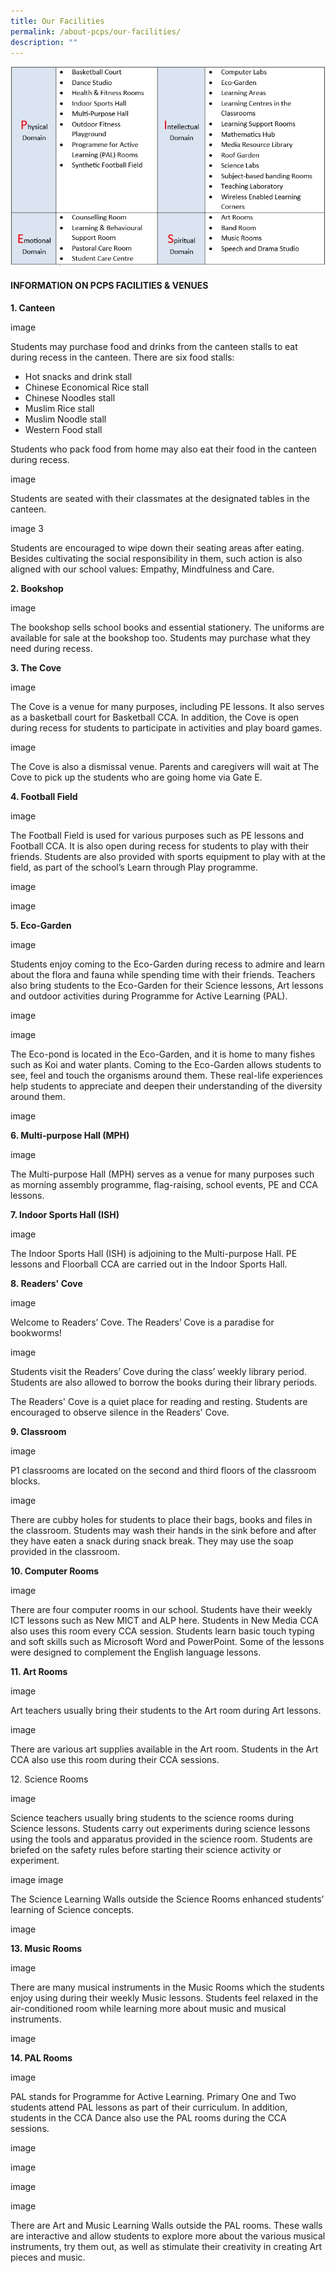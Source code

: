 ```yaml
---
title: Our Facilities
permalink: /about-pcps/our-facilities/
description: ""
---
```

![](/images/Facilities.jpeg)

#### INFORMATION ON PCPS FACILITIES & VENUES

**1\. Canteen**

image

Students may purchase food and drinks from the canteen stalls to eat  during recess in the canteen. There are six food stalls:
*  Hot snacks and drink stall
*  Chinese Economical Rice stall
*  Chinese Noodles stall
*  Muslim Rice stall
*  Muslim Noodle stall
*  Western Food stall

Students who pack food from home may also eat their food in the canteen during recess.

image

Students are seated with their classmates at the designated tables in the canteen.

image 3

Students are encouraged to wipe down their seating areas after eating. Besides cultivating the social responsibility in them, such action is also aligned with our school values: Empathy, Mindfulness and Care.

**2\. Bookshop**

image

The bookshop sells school books and essential stationery. The uniforms are available for sale at the bookshop too. Students may purchase what they need during recess. 

**3\. The Cove**

image

The Cove is a venue for many purposes, including PE lessons. It also serves as a basketball court for Basketball CCA. In addition, the Cove is open during recess for students to participate in activities and play board games.

image

The Cove is also a dismissal venue. Parents and caregivers will wait at The Cove to pick up the students who are going home via Gate E.  

**4\. Football Field**

image

The Football Field is used for various purposes such as PE lessons and Football CCA. It is also open during recess for students to play with their friends. Students are also provided with sports equipment to play with at the field, as part of the school’s Learn through Play programme.

image

image

**5\. Eco-Garden**

image

Students enjoy coming to the Eco-Garden during recess to admire and learn about the flora and fauna while spending time with their friends. Teachers also bring students to the Eco-Garden for their Science lessons, Art lessons and outdoor activities during Programme for Active Learning (PAL).

image

image

The Eco-pond is located in the Eco-Garden, and it is home to many fishes such as Koi and water plants. Coming to the Eco-Garden allows students to see, feel and touch the organisms around them. These real-life experiences help students to appreciate and deepen their understanding of the diversity around them.

image

**6\. Multi-purpose Hall (MPH)**

image

The Multi-purpose Hall (MPH) serves as a venue for many purposes such as morning assembly programme, flag-raising, school events, PE and CCA lessons.  

  

**7\. Indoor Sports Hall (ISH)**

image

The Indoor Sports Hall (ISH) is adjoining to the Multi-purpose Hall. PE lessons and Floorball CCA are carried out in the Indoor Sports Hall. 

  

**8\. Readers' Cove**

image

Welcome to Readers’ Cove. The Readers’ Cove is a paradise for bookworms!

image

Students visit the Readers’ Cove during the class’ weekly library period. Students are also allowed to borrow the books during their library periods. 

The Readers' Cove is a quiet place for reading and resting. Students are encouraged to observe silence in the Readers' Cove. 


  

**9\. Classroom**

image

P1 classrooms are located on the second and third floors of the classroom blocks.

image

There are cubby holes for students to place their bags, books and files in the classroom. Students may wash their hands in the sink before and after they have eaten a snack during snack break. They may use the soap provided in the classroom.

**10\. Computer Rooms**

image

There are four computer rooms in our school. Students have their weekly ICT lessons such as New MICT and ALP here. Students in New Media CCA also uses this room every CCA session. Students learn basic touch typing and soft skills such as Microsoft Word and PowerPoint. Some of the lessons were designed to complement the English language lessons. 

  

  

  

**11\. Art Rooms**

image

Art teachers usually bring their students to the Art room during Art lessons.

image

There are various art supplies available in the Art room. Students in the Art CCA also use this room during their CCA sessions.

12\. Science Rooms

image

Science teachers usually bring students to the science rooms during Science lessons. Students carry out experiments during science lessons using the tools and apparatus provided in the science room. Students are briefed on the safety rules before starting their science activity or experiment.

image 
image

The Science Learning Walls outside the Science Rooms enhanced students’ learning of Science concepts.

image

**13\. Music Rooms**

image

There are many musical instruments in the Music Rooms which the students enjoy using during their weekly Music lessons. Students feel relaxed in the air-conditioned room while learning more about music and musical instruments.

image

**14\. PAL Rooms**

image

PAL stands for Programme for Active Learning. Primary One and Two students attend PAL lessons as part of their curriculum. In addition, students in the CCA Dance also use the PAL rooms during the CCA sessions.

image

image

image

image

There are Art and Music Learning Walls outside the PAL rooms. These walls are interactive and allow students to explore more about the various musical instruments, try them out, as well as stimulate their creativity in creating Art pieces and music.
